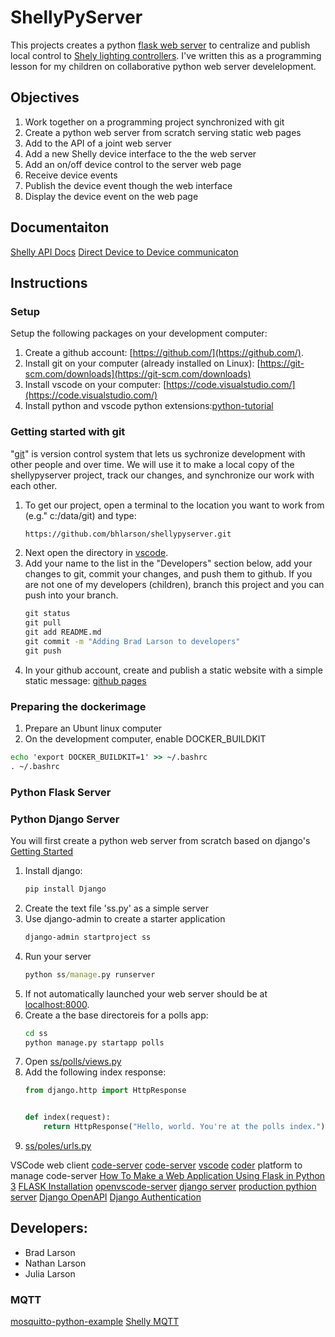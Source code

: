 # ShellyPyServer

This projects creates a python [flask web server](https://flask.palletsprojects.com) to centralize and publish local control to [Shely lighting controllers](https://www.shelly.cloud/).  I've written this as a programming lesson for my children on collaborative python web server develelopment.

## Objectives
1. Work together on a programming project synchronized with git
1. Create a python web server from scratch serving static web pages
1. Add to the API of a joint web server
1. Add a new Shelly device interface to the the web server
1. Add an on/off device control to the server web page
1. Receive device events
1. Publish the device event though the web interface
1. Display the device event on the web page

## Documentaiton
[Shelly API Docs](https://shelly-api-docs.shelly.cloud/)
[Direct Device to Device communicaton](https://www.facebook.com/legacy/notes/2096914087074611/)
## Instructions

### Setup
Setup the following packages on your development computer:
1. Create a github account: [https://github.com/](https://github.com/).
1. Install git on your computer (already installed on Linux): [https://git-scm.com/downloads](https://git-scm.com/downloads)
1. Install vscode on your computer: [https://code.visualstudio.com/](https://code.visualstudio.com/)
1. Install python and vscode python extensions:[python-tutorial](https://code.visualstudio.com/docs/python/python-tutorial)
### Getting started with git
"[git](https://git-scm.com/)" is version control system that lets us sychronize development with other people and over time.  We will use it to make a local copy of the shellypyserver project, track our changes, and synchronize our work with each other. 

1. To get  our project, open a terminal to the location you want to work from (e.g." c:/data/git) and type:
    ```cmd
    https://github.com/bhlarson/shellypyserver.git
    ```
1. Next open the directory in [vscode](https://code.visualstudio.com/).
1. Add your name to the list in the "Developers" section below, add your changes to git, commit your changes, and push them to github.  If you are not one of my developers (children), branch this project and you can push into your branch.
    ```cmd
    git status
    git pull
    git add README.md
    git commit -m "Adding Brad Larson to developers"
    git push
    ```
1. In your github account, create and publish a static website with a simple static message: [github pages](https://pages.github.com/)

### Preparing the dockerimage
1. Prepare an Ubunt linux computer
1. On the development computer, enable DOCKER_BUILDKIT
```cmd
echo 'export DOCKER_BUILDKIT=1' >> ~/.bashrc
. ~/.bashrc
```

### Python Flask Server
### Python Django Server
You will first create a python web server from scratch based on django's [Getting Started](https://docs.djangoproject.com/en/4.1/intro/)  
1. Install django:
    ```cmd
    pip install Django
    ```
1. Create the text file 'ss.py' as a simple server
1. Use django-admin to create a starter application
    ```cmd
    django-admin startproject ss
    ```
1. Run your server
    ```cmd
    python ss/manage.py runserver
    ```
1. If not automatically launched your web server should be at [localhost:8000](http://localhost:8000).
1. Create a the base directoreis for a polls app:
    ```cmd
    cd ss
    python manage.py startapp polls
    ```
1. Open [ss/polls/views.py](ss/polls/views.py)
1. Add the following index response:
    ```python
    from django.http import HttpResponse


    def index(request):
        return HttpResponse("Hello, world. You're at the polls index.")
    ```
1. [ss/poles/urls.py](ss/urls.py)

VSCode web client [code-server](https://coder.com/docs/code-server)
[code-server](https://github.com/coder/code-server)
[vscode](https://github.com/Microsoft/vscode)
[](https://github.com/microsoft/vscode-dev-containers/)
[coder](https://github.com/coder/coder) platform to manage code-server
[How To Make a Web Application Using Flask in Python 3](https://www.digitalocean.com/community/tutorials/how-to-make-a-web-application-using-flask-in-python-3)
[FLASK Installation](https://flask.palletsprojects.com/en/2.2.x/installation/#install-flask)
[openvscode-server](https://github.com/gitpod-io/openvscode-server/)
[django server](https://code.visualstudio.com/docs/python/tutorial-django)
[production pythion server](https://docs.djangoproject.com/en/4.1/howto/deployment/wsgi/gunicorn/)
[Django OpenAPI](https://hackernoon.com/openapi-30-schema-with-swagger-ui-for-django-restful-app-4w293zje)
[Django Authentication](https://docs.djangoproject.com/en/4.1/topics/auth/)
## Developers:
- Brad Larson
- Nathan Larson
- Julia Larson


### MQTT
[mosquitto-python-example](https://github.com/roppert/mosquitto-python-example)
[Shelly MQTT](https://shelly-api-docs.shelly.cloud/gen2/ComponentsAndServices/Mqtt/)